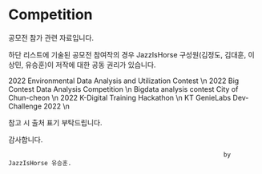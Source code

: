 # Competition

공모전 참가 관련 자료입니다.

하단 리스트에 기술된 공모전 참여작의 경우
JazzIsHorse 구성원(김정도, 김대훈, 이상민, 유승훈)이 
저작에 대한 공동 권리가 있습니다.

  2022 Environmental Data Analysis and Utilization Contest \n
  2022 Big Contest Data Analysis Competition \n
  Bigdata analysis contest City of Chun-cheon \n
  2022 K-Digital Training Hackathon \n
  KT GenieLabs Dev-Challenge 2022 \n

참고 시 출처 표기 부탁드립니다.

감사합니다.


                                                                by JazzIsHorse 유승훈.
